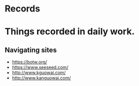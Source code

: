 # Records
Things recorded in daily work.
===

## Navigating sites
* https://botw.org/
* https://www.seeseed.com/
* http://www.kguowai.com/
* http://www.kanguowai.com/
